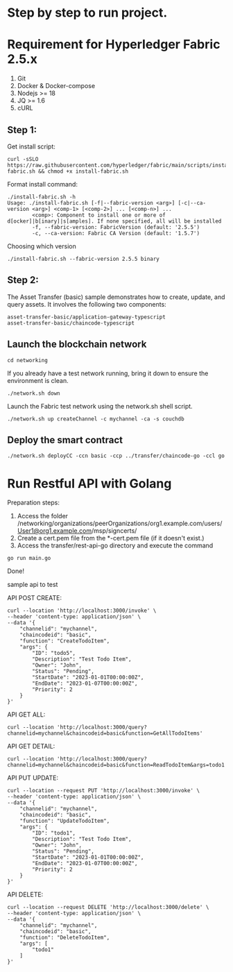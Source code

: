 Step by step to run project.
===============
# Requirement for Hyperledger Fabric 2.5.x
1. Git
2. Docker & Docker-compose
3. Nodejs >= 18
4. JQ >= 1.6
5. cURL

## Step 1:
Get install script:

```shell
curl -sSLO https://raw.githubusercontent.com/hyperledger/fabric/main/scripts/install-fabric.sh && chmod +x install-fabric.sh
```
Format install command:
```text
./install-fabric.sh -h
Usage: ./install-fabric.sh [-f|--fabric-version <arg>] [-c|--ca-version <arg>] <comp-1> [<comp-2>] ... [<comp-n>] ...
        <comp>: Component to install one or more of  d[ocker]|b[inary]|s[amples]. If none specified, all will be installed
        -f, --fabric-version: FabricVersion (default: '2.5.5')
        -c, --ca-version: Fabric CA Version (default: '1.5.7')
```
Choosing which version
```shell
./install-fabric.sh --fabric-version 2.5.5 binary
```
## Step 2:
The Asset Transfer (basic) sample demonstrates how to create, update, and query assets. It involves the following two components:
```text
asset-transfer-basic/application-gateway-typescript
asset-transfer-basic/chaincode-typescript
```
Launch the blockchain network
---------------

```shell
cd networking
```
If you already have a test network running, bring it down to ensure the environment is clean.
```shell
./network.sh down
```
Launch the Fabric test network using the network.sh shell script.
```shell
./network.sh up createChannel -c mychannel -ca -s couchdb
```
Deploy the smart contract
-------------------------

```shell
./network.sh deployCC -ccn basic -ccp ../transfer/chaincode-go -ccl go
```

# Run Restful API with Golang
Preparation steps:
1. Access the folder /networking/organizations/peerOrganizations/org1.example.com/users/User1@org1.example.com/msp/signcerts/
2. Create a cert.pem file from the *-cert.pem file (if it doesn't exist.)
3. Access the transfer/rest-api-go directory and execute the command
```
go run main.go
```
Done!

sample api to test

API POST CREATE:
```curl
curl --location 'http://localhost:3000/invoke' \
--header 'content-type: application/json' \
--data '{
    "channelid": "mychannel",
    "chaincodeid": "basic",
    "function": "CreateTodoItem",
    "args": {
        "ID": "todo5",
        "Description": "Test Todo Item",
        "Owner": "John",
        "Status": "Pending",
        "StartDate": "2023-01-01T00:00:00Z",
        "EndDate": "2023-01-07T00:00:00Z",
        "Priority": 2
    }
}'
```
API GET ALL:
```curl
curl --location 'http://localhost:3000/query?channelid=mychannel&chaincodeid=basic&function=GetAllTodoItems'
```
API GET DETAIL:
```curl
curl --location 'http://localhost:3000/query?channelid=mychannel&chaincodeid=basic&function=ReadTodoItem&args=todo1'
```

API PUT UPDATE:
```curl
curl --location --request PUT 'http://localhost:3000/invoke' \
--header 'content-type: application/json' \
--data '{
    "channelid": "mychannel",
    "chaincodeid": "basic",
    "function": "UpdateTodoItem",
    "args": {
        "ID": "todo1",
        "Description": "Test Todo Item",
        "Owner": "John",
        "Status": "Pending",
        "StartDate": "2023-01-01T00:00:00Z",
        "EndDate": "2023-01-07T00:00:00Z",
        "Priority": 2
    }
}'
```

API DELETE:
```curl
curl --location --request DELETE 'http://localhost:3000/delete' \
--header 'content-type: application/json' \
--data '{
    "channelid": "mychannel",
    "chaincodeid": "basic",
    "function": "DeleteTodoItem",
    "args": [
        "todo1"
    ]
}'
```